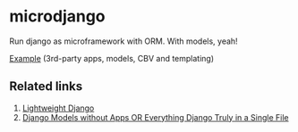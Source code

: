 # microdjango

Run django as microframework with ORM. With models, yeah!

[Example](example/run.py) (3rd-party apps, models, CBV and templating)


## Related links

1. [Lightweight Django](https://www.safaribooksonline.com/library/view/lightweight-django/9781491946275/)
1. [Django Models without Apps OR Everything Django Truly in a Single File](http://blog.fahhem.com/2011/10/django-models-without-apps-or-everything-django-truly-in-a-single-file/)
